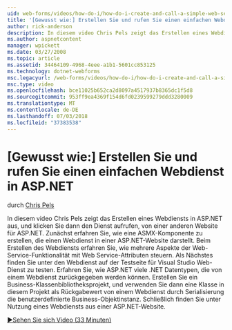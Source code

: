 ```yaml
---
uid: web-forms/videos/how-do-i/how-do-i-create-and-call-a-simple-web-service-in-aspnet
title: '[Gewusst wie:] Erstellen Sie und rufen Sie einen einfachen Webdienst in ASP.NET | Microsoft-Dokumentation'
author: rick-anderson
description: In diesem video Chris Pels zeigt das Erstellen eines Webdiensts in ASP.NET aus, und klicken Sie dann den Dienst aufrufen, von einer anderen Website für ASP.NET. Zunächst erfahren Sie, wie erstellen...
ms.author: aspnetcontent
manager: wpickett
ms.date: 03/27/2008
ms.topic: article
ms.assetid: 34464109-4968-4eee-a1b1-5601cc853125
ms.technology: dotnet-webforms
msc.legacyurl: /web-forms/videos/how-do-i/how-do-i-create-and-call-a-simple-web-service-in-aspnet
msc.type: video
ms.openlocfilehash: bce11025b652ca2d8097a4517937b8365dc1f5d8
ms.sourcegitcommit: 953ff9ea4369f154d6fd0239599279ddd3280009
ms.translationtype: MT
ms.contentlocale: de-DE
ms.lasthandoff: 07/03/2018
ms.locfileid: "37383538"
---
```

<a name="how-do-i-create-and-call-a-simple-web-service-in-aspnet"></a>[Gewusst wie:] Erstellen Sie und rufen Sie einen einfachen Webdienst in ASP.NET
====================
durch [Chris Pels](https://twitter.com/chrispels)

In diesem video Chris Pels zeigt das Erstellen eines Webdiensts in ASP.NET aus, und klicken Sie dann den Dienst aufrufen, von einer anderen Website für ASP.NET. Zunächst erfahren Sie, wie eine ASMX-Komponente zu erstellen, die einen Webdienst in einer ASP.NET-Website darstellt. Beim Erstellen des Webdiensts erfahren Sie, wie mehrere Aspekte der Web-Service-Funktionalität mit Web Service-Attributen steuern. Als Nächstes finden Sie unter den Webdienst auf der Testseite für Visual Studio Web-Dienst zu testen. Erfahren Sie, wie ASP.NET viele .NET Datentypen, die von einem Webdienst zurückgegeben werden können. Erstellen Sie ein Business-Klassenbibliotheksprojekt, und verwenden Sie dann eine Klasse in diesem Projekt als Rückgabewert von einem Webdienst durch Serialisierung die benutzerdefinierte Business-Objektinstanz. Schließlich finden Sie unter Nutzung eines Webdiensts aus einer ASP.NET-Website.

[&#9654;Sehen Sie sich Video (33 Minuten)](https://channel9.msdn.com/Blogs/ASP-NET-Site-Videos/how-do-i-create-and-call-a-simple-web-service-in-aspnet)
